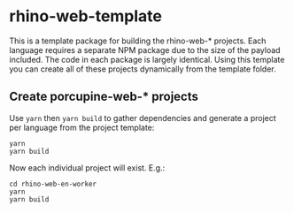 # rhino-web-template

This is a template package for building the rhino-web-* projects. Each language requires a separate NPM package due to the size of the payload included. The code in each package is largely identical. Using this template you can create all of these projects dynamically from the template folder.

## Create porcupine-web-* projects

Use `yarn` then `yarn build` to gather dependencies and generate a project per language from the project template:

```
yarn
yarn build
```

Now each individual project will exist. E.g.:

```
cd rhino-web-en-worker
yarn
yarn build
```